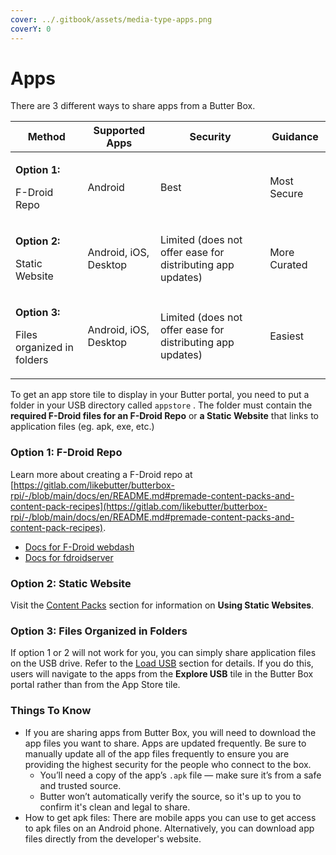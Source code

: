 ```yaml
---
cover: ../.gitbook/assets/media-type-apps.png
coverY: 0
---
```


# Apps

There are 3 different ways to share apps from a Butter Box.&#x20;

| Method                                                             | Supported Apps        | Security                                                   | Guidance     |
| ------------------------------------------------------------------ | --------------------- | ---------------------------------------------------------- | ------------ |
| <p><strong>Option 1:</strong></p><p>F-Droid Repo</p>               | Android               | Best                                                       | Most Secure  |
| <p><strong>Option 2:</strong></p><p>Static Website</p>             | Android, iOS, Desktop | Limited (does not offer ease for distributing app updates) | More Curated |
| <p><strong>Option 3:</strong></p><p>Files organized in folders</p> | Android, iOS, Desktop | Limited (does not offer ease for distributing app updates) | Easiest      |

To get an app store tile to display in your Butter portal, you need to put a folder in your USB directory called `appstore` . The folder must contain the **required F-Droid files for an F-Droid Repo** or **a Static Website** that links to application files (eg. apk, exe, etc.)

### Option 1: F-Droid Repo

Learn more about creating a F-Droid repo at [https://gitlab.com/likebutter/butterbox-rpi/-/blob/main/docs/en/README.md#premade-content-packs-and-content-pack-recipes](https://gitlab.com/likebutter/butterbox-rpi/-/blob/main/docs/en/README.md#premade-content-packs-and-content-pack-recipes).

* [Docs for F-Droid webdash](https://gitlab.com/uniqx/fdroid-webdash)
* [Docs for fdroidserver](https://gitlab.com/fdroid/fdroidserver)

### Option 2: Static Website

Visit the [Content Packs](content-packs.md) section for information on **Using Static Websites**.

### Option 3: Files Organized in Folders

If option 1 or 2 will not work for you, you can simply share application files on the USB drive. Refer to the [Load USB](../quick-start/load-usb.md) section for details. If you do this, users will navigate to the apps from the **Explore USB** tile in the Butter Box portal rather than from the App Store tile.



### Things To Know

* If you are sharing apps from Butter Box, you will need to download the app files you want to share. Apps are updated frequently. Be sure to manually update all of the app files frequently to ensure you are providing the highest security for the people who connect to the box.
  * You’ll need a copy of the app’s `.apk` file — make sure it’s from a safe and trusted source.
  * Butter won’t automatically verify the source, so it's up to you to confirm it's clean and legal to share.
* How to get apk files: There are mobile apps you can use to get access to apk files on an Android phone. Alternatively, you can download app files directly from the developer's website.
